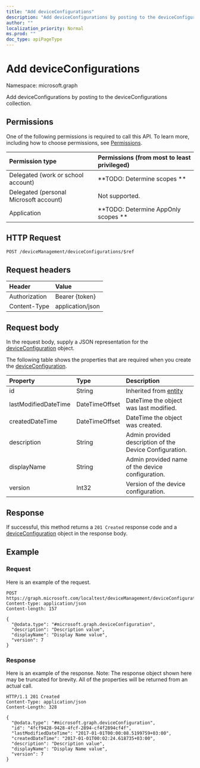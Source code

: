 ```yaml
---
title: "Add deviceConfigurations"
description: "Add deviceConfigurations by posting to the deviceConfigurations collection."
author: ""
localization_priority: Normal
ms.prod: ""
doc_type: apiPageType
---
```


# Add deviceConfigurations

Namespace: microsoft.graph

Add deviceConfigurations by posting to the deviceConfigurations collection.

## Permissions
One of the following permissions is required to call this API. To learn more, including how to choose permissions, see [Permissions](/concepts/permissions-reference.md).

|Permission type|Permissions (from most to least privileged)|
|:---|:---|
|Delegated (work or school account)|**TODO: Determine scopes **|
|Delegated (personal Microsoft account)|Not supported.|
|Application|**TODO: Determine AppOnly scopes **|

## HTTP Request
<!-- {
  "blockType": "ignored"
}
-->
``` http
POST /deviceManagement/deviceConfigurations/$ref
```

## Request headers
|Header|Value|
|:---|:---|
|Authorization|Bearer {token}|
|Content-Type|application/json|

## Request body
In the request body, supply a JSON representation for the [deviceConfiguration](../resources/deviceconfiguration.md) object.

The following table shows the properties that are required when you create the [deviceConfiguration](../resources/deviceconfiguration.md).

|Property|Type|Description|
|:---|:---|:---|
|id|String| Inherited from [entity](../resources/entity.md)|
|lastModifiedDateTime|DateTimeOffset|DateTime the object was last modified.|
|createdDateTime|DateTimeOffset|DateTime the object was created.|
|description|String|Admin provided description of the Device Configuration.|
|displayName|String|Admin provided name of the device configuration.|
|version|Int32|Version of the device configuration.|



## Response
If successful, this method returns a `201 Created` response code and a [deviceConfiguration](../resources/deviceconfiguration.md) object in the response body.

## Example

### Request
Here is an example of the request.
<!-- {
  "blockType": "request",
  "name": "create_deviceconfiguration_from_"
}
-->
``` http
POST https://graph.microsoft.com/localtest/deviceManagement/deviceConfigurations
Content-type: application/json
Content-length: 157

{
  "@odata.type": "#microsoft.graph.deviceConfiguration",
  "description": "Description value",
  "displayName": "Display Name value",
  "version": 7
}
```

### Response
Here is an example of the response. Note: The response object shown here may be truncated for brevity. All of the properties will be returned from an actual call.
<!-- {
  "blockType": "response",
  "truncated": true,
  "@odata.type": "microsoft.graph.deviceconfiguration"
}
-->
``` http
HTTP/1.1 201 Created
Content-Type: application/json
Content-Length: 328

{
  "@odata.type": "#microsoft.graph.deviceConfiguration",
  "id": "4fcf9428-9428-4fcf-2894-cf4f2894cf4f",
  "lastModifiedDateTime": "2017-01-01T00:00:08.5199759+03:00",
  "createdDateTime": "2017-01-01T00:02:24.618735+03:00",
  "description": "Description value",
  "displayName": "Display Name value",
  "version": 7
}
```

